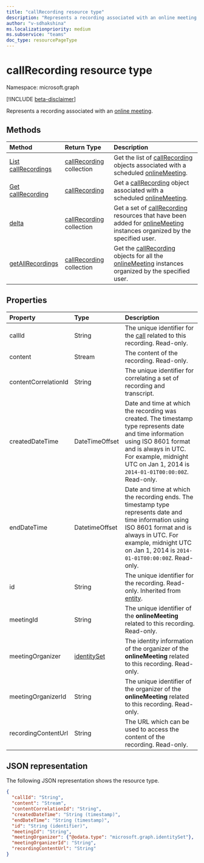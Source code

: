 ```yaml
---
title: "callRecording resource type"
description: "Represents a recording associated with an online meeting."
author: "v-sdhakshina"
ms.localizationpriority: medium
ms.subservice: "teams"
doc_type: resourcePageType
---
```


# callRecording resource type

Namespace: microsoft.graph

[!INCLUDE [beta-disclaimer](../../includes/beta-disclaimer.md)]

Represents a recording associated with an [online meeting](onlinemeeting.md).

## Methods

|  Method       |  Return Type  | Description|
|:---------------|:--------|:----------|
|[List callRecordings](../api/onlinemeeting-list-recordings.md) | [callRecording](callrecording.md) collection | Get the list of [callRecording](../resources/callrecording.md) objects associated with a scheduled [onlineMeeting](../resources/onlinemeeting.md).|
|[Get callRecording](../api/callrecording-get.md) | [callRecording](callrecording.md) | Get a [callRecording](../resources/callrecording.md) object associated with a scheduled [onlineMeeting](../resources/onlinemeeting.md).|
|[delta](../api/callrecording-delta.md) | [callRecording](callrecording.md) collection | Get a set of [callRecording](../resources/callrecording.md) resources that have been added for [onlineMeeting](../resources/onlinemeeting.md) instances organized by the specified user.|
|[getAllRecordings](../api/onlinemeeting-getallrecordings.md) | [callRecording](callrecording.md) collection | Get the [callRecording](../resources/callrecording.md) objects for all the [onlineMeeting](../resources/onlinemeeting.md) instances organized by the specified user.|
 
## Properties

| Property   | Type |Description|
|:---------------|:--------|:----------|
| callId | String | The unique identifier for the [call](call.md) related to this recording. Read-only.|
| content | Stream | The content of the recording. Read-only.|
| contentCorrelationId | String | The unique identifier for correlating a set of recording and transcript.|
| createdDateTime | DateTimeOffset |  Date and time at which the recording was created. The timestamp type represents date and time information using ISO 8601 format and is always in UTC. For example, midnight UTC on Jan 1, 2014 is `2014-01-01T00:00:00Z`. Read-only.|
| endDateTime | DatetimeOffset |  Date and time at which the recording ends. The timestamp type represents date and time information using ISO 8601 format and is always in UTC. For example, midnight UTC on Jan 1, 2014 is `2014-01-01T00:00:00Z`. Read-only.|
| id | String | The unique identifier for the recording. Read-only. Inherited from [entity](../resources/entity.md).|
| meetingId | String | The unique identifier of the **onlineMeeting** related to this recording. Read-only.|
| meetingOrganizer|  [identitySet](identityset.md)| The identity information of the organizer of the **onlineMeeting** related to this recording. Read-only.|
| meetingOrganizerId| String| The unique identifier of the organizer of the **onlineMeeting** related to this recording. Read-only.|
| recordingContentUrl| String| The URL which can be used to access the content of the recording. Read-only.|

## JSON representation

The following JSON representation shows the resource type.

<!--{
  "blockType": "resource",
  "optionalProperties": [],
  "keyProperty": "id",
  "baseType": "microsoft.graph.entity",
  "@odata.type": "microsoft.graph.callRecording"
}-->

```json
{
  "callId": "String",
  "content": "Stream",
  "contentCorrelationId": "String",
  "createdDateTime": "String (timestamp)",
  "endDateTime": "String (timestamp)",
  "id": "String (identifier)",
  "meetingId": "String",
  "meetingOrganizer": {"@odata.type": "microsoft.graph.identitySet"},
  "meetingOrganizerId": "String",
  "recordingContentUrl": "String"
}
```
